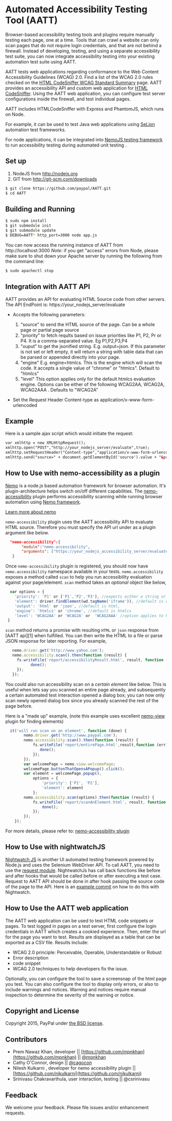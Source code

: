 # Automated Accessibility Testing Tool (AATT)

Browser-based accessibility testing tools and plugins require manually testing each page, one at a time. Tools that can crawl a website can only scan pages that do not require login credentials, and that are not behind a firewall. Instead of developing, testing, and using a separate accessibility test suite, you can now integrate accessibility testing into your existing automation test suite using AATT.
 
AATT tests web applications regarding conformance to the Web Content Accessibility Guidelines (WCAG) 2.0. Find a list of the WCAG 2.0 rules checked on the [HTML CodeSniffer WCAG Standard Summary](http://squizlabs.github.io/HTML_CodeSniffer/Standards/WCAG2/) page.
AATT provides an accessibility API and custom web application for [HTML CodeSniffer](http://squizlabs.github.io/HTML_CodeSniffer/).  Using the AATT web application, you can configure test server configurations inside the firewall, and test individual pages.

AATT includes HTMLCodeSniffer with Express and PhantomJS, which runs on Node. 

For example, it can be used to test Java web applications using [SeLion](https://github.com/paypal/selion/) automation test frameworks. 

For node applications, it can be integrated into [NemoJS testing framework](https://github.com/paypal/nemo)  to run accessibility testing during automated unit testing .



## Set up


1. NodeJS from http://nodejs.org
2. GIT from http://git-scm.com/downloads

```sh
$ git clone https://github.com/paypal/AATT.git
$ cd AATT
```

## Building and Running

```sh
$ sudo npm install
$ git submodule init
$ git submodule update
$ DEBUG=AATT* http_port=3000 node app.js
```

You can now access the running instance of AATT from http://localhost:3000
*Note*: if you get "access" errors from Node, please make sure to shut down your Apache server by running the following from the command line:

```sh
$ sudo apachectl stop
```

## Integration with AATT API
AATT provides an API for evaluating HTML Source code from other servers. The API EndPoint is: https://your_nodejs_server/evaluate

* Accepts the following parameters:
  1. "source" to send the HTML source of the page. Can be a whole page or partial page source 
  2. "priority" to fetch reqults based on issue priorities like P1, P2, Pr or P4. It is a comma-separated value. Eg P1,P2,P3,P4
  3. "ouput" to get the jsonified string. E.g. output=json.  If this parameter is not set or left empty, it will return a string with table data that can be parsed or appended directly into your page.
  4. "engine" E.g. engine=htmlcs. This is the engine which will scan the code. It accepts a single value of "chrome" or "htmlcs". Default to "htmlcs"
  5. "level" This option applies only for the default htmlcs evaluation engine. Options can be either of the following WCAG2AA, WCAG2A, WCAG2AAA . Defaults to "WCAG2A"

    
* Set the Request Header Content-type as application/x-www-form-urlencoded

## Example
 
Here is a sample ajax script which would initiate the request:

``` html
var xmlhttp = new XMLHttpRequest();
xmlhttp.open("POST","http://your_nodejs_server/evaluate",true); 
xmlhttp.setRequestHeader("Content-type","application/x-www-form-urlencoded");
xmlhttp.send("source=" + document.getElementById('source').value + "&priority=" + document.getElementById('priority').value);

```
## How to Use with nemo-accessibility as a plugin

[Nemo](https://github.com/paypal/nemo) is a node.js based automation framework for browser automation. It's plugin-architecture helps switch on/off different capabilities. The [nemo-accessibility](https://github.com/paypal/nemo-accessibility) plugin performs accessibility scanning while running browser automation using [Nemo framework](https://github.com/paypal/nemo).

 [Learn more about nemo](https://github.com/paypal/nemo)

`nemo-accessibility` plugin uses the AATT accessibility API to evaluate HTML source. Therefore you must specify the API url under as a plugin argument like below.

 ```json
   "nemo-accessibility":{
        "module":"nemo-accessibility",
        "arguments": ["https://your_nodejs_accessibility_server/evaluate"]
    }
 ```
Once `nemo-accessibility` plugin is registered, you should now have `nemo.accessibility` namespace available in your tests. `nemo.accessibility` exposes a method called `scan` to help you run accessibility evaluation against your page/element. `scan` method takes an _optional_ object like below,

```javascript
  var options = {
    'priority': 'P1' or ['P1','P2','P3'], //expects either a string or an array; default is ['P1','P2','P3','P4']
    'element': driver.findElement(wd.tagName('iframe')), //default is entire page
    'output': 'html' or 'json', //default is html,
    'engine': 'htmlcs' or 'chrome', //default is htmlcs
    'level': 'WCAG2AA' or 'WCAG2A' or  'WCAG2AAA' //option applies to htmlcs only and default to WCAG2AA
 }
```

`scan` method returns a promise with resulting `HTML` or `json` response from [AATT api][1] when fulfilled. You can then write the HTML to a file or parse JSON response for later reporting. For example,

``` javascript
   nemo.driver.get('http://www.yahoo.com');
   nemo.accessibility.scan().then(function (result) {
     fs.writeFile('report/accessibilityResult.html', result, function (err) {
           done();
     });
   });
```

You could also run accessibility scan on a _certain_ _element_ like below. This is useful when lets say you scanned an entire page already, and subsequently a certain automated test interaction opened a dialog box; you can now only scan newly opened dialog box since you already scanned the rest of the page before.

Here is a "made up" example, (note this example uses excellent [nemo-view](https://github.com/paypal/nemo-view) plugin for finding elements)

```javascript
  it('will run scan on an element', function (done) {
        nemo.driver.get('http://www.paypal.com');
        nemo.accessibility.scan().then(function (result) {
            fs.writeFile('report/entirePage.html',result,function (err) {
               done();
            });
        });
        var welcomePage = nemo.view.welcomePage;
        welcomePage.buttonThatOpensAPopup().click();
        var element = welcomePage.popup(),
            options = {
                'priority': ['P1', 'P2'],
                'element': element
            };
        nemo.accessibility.scan(options).then(function (result) {
            fs.writeFile('report/scanAnElement.html', result, function (err) {
                done();
            });
        });
    });
```
For more details, please refer to: [nemo-accessibility plugin](https://github.com/paypal/nemo-accessibility)

## How to Use with nightwatchJS
[Nightwatch JS](http://nightwatchjs.org ) is another UI automated testing framework powered by Node.js and uses the Selenium WebDriver API. To call AATT, you need to use the [request module](https://github.com/request/request). NightwatchJs has call back functions like before and after hooks that would be called before or after executing a test case. Request to AATT API should be done in after hook passing the source code of the page to the API.  Here is an [example commit](https://github.com/mpnkhan/nightwatch/commit/a377e860e0bfbd21d9e365e86fb3e6c4ec0e63f0)  on how to do this with Nightwatch. 

## How to Use the AATT web application 
 
The AATT web application can be used to test HTML code snippets or pages. To test logged in pages on a test server, first configure the login credentials in AATT which creates a cookied experience. Then, enter the url for the page you want to test. 
Results are displayed as a table that can be exported as a CSV file.
Results include:  
* WCAG 2.0 principle: Perceivable, Operable, Understandable or Robust 
* Error description
* code snippet
* WCAG 2.0 techniques to help developers fix the issue. 

Optionally, you can configure the tool to save a screensnap of the html page you test. You can also configure the tool to display only errors, or also to include warnings and notices. Warning and notices require manual inspection to determine the severity of the warning or notice.

## Copyright and License

Copyright 2015, PayPal under [the BSD license](LICENSE.md).

## Contributors
 - Prem Nawaz Khan,  developer || [https://github.com/mpnkhan](https://github.com/mpnkhan) || [@mpnkhan](https://twitter.com/mpnkhan)
 - Cathy O'Connor, design || [@cagocon](https://twitter.com/cagocon)
 - Nilesh Kulkarni ,  developer for nemo accessibility plugin ||[https://github.com/nikulkarni](https://github.com/nikulkarni)
 - Srinivasu Chakravarthula, user interaction, testing || @csrinivasu

## Feedback
We welcome your feedback. Please file issues and/or enhancement requests.

